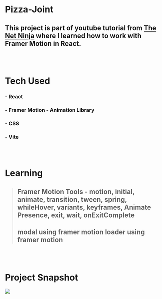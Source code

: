 # Pizza-Joint

## This project is part of youtube tutorial from [The Net Ninja](https://www.youtube.com/watch?v=2V1WK-3HQNk&list=PL4cUxeGkcC9iHDnQfTHEVVceOEBsOf07i) where I learned how to work with Framer Motion in React.

<br>
<br>

# Tech Used
### - React
### - Framer Motion - Animation Library
### - CSS
### - Vite

<br>
<br>

# Learning
> ## Framer Motion Tools - motion, initial, animate, transition, tween, spring, whileHover, variants, keyframes, Animate Presence, exit, wait, onExitComplete 
> ## modal using framer motion loader using framer motion

<br>
<br>

# Project Snapshot

![](snapshot.gif)
